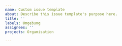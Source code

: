 ```yaml
---
name: Custom issue template
about: Describe this issue template's purpose here.
title: ''
labels: Umgebung
assignees: ''
projects: Organisation

---
```



